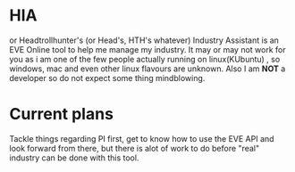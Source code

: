 # HIA
or Headtrollhunter's (or Head's, HTH's whatever) Industry Assistant is an EVE Online tool to help me manage my industry. It may or may not work for you as i am one of the few people actually running on linux(KUbuntu) , so windows, mac and even other linux flavours are unknown. Also I am **NOT** a developer so do not expect some thing mindblowing.

# Current plans

Tackle things regarding PI first, get to know how to use the EVE API and look forward from there, but there is alot of work to do before "real" industry can be done with this tool.
